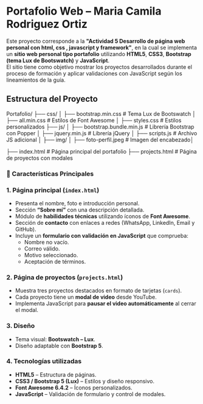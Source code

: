 # Portafolio Web – Maria Camila Rodriguez Ortiz

Este proyecto corresponde a la **"Actividad 5 Desarrollo de página web personal con html, css , javascript y framework"**, en la cual se implementa un **sitio web personal tipo portafolio** utilizando **HTML5**, **CSS3**, **Bootstrap (tema Lux de Bootswatch)** y **JavaScript**.  
El sitio tiene como objetivo mostrar los proyectos desarrollados durante el proceso de formación y aplicar validaciones con JavaScript según los lineamientos de la guía.

## Estructura del Proyecto
Portafolio/
├── css/
│ ├── bootstrap.min.css # Tema Lux de Bootswatch
│ ├── all.min.css # Estilos de Font Awesome
│ ├── styles.css # Estilos personalizados
├── js/
│ ├── bootstrap.bundle.min.js # Librería Bootstrap con Popper
│ ├── jquery.min.js # Librería jQuery
│ ├── scripts.js # Archivo JS adicional 
│
├── img/
│ ├── foto-perfil.jpeg # Imagen del encabezado│

├── index.html # Página principal del portafolio
├── projects.html # Página de proyectos con modales
### 🎨 Características Principales

### **1. Página principal (`index.html`)**
- Presenta el nombre, foto e introducción personal.  
- Sección **“Sobre mí”** con una descripción detallada.  
- Módulo de **habilidades técnicas** utilizando íconos de **Font Awesome**.  
- Sección de **contacto** con enlaces a redes (WhatsApp, LinkedIn, Email y GitHub).  
- Incluye un **formulario con validación en JavaScript** que comprueba:
  - Nombre no vacío.  
  - Correo válido.  
  - Motivo seleccionado.  
  - Aceptación de términos.  

### **2. Página de proyectos (`projects.html`)**
- Muestra tres proyectos destacados en formato de tarjetas (`cards`).  
- Cada proyecto tiene un **modal de video** desde YouTube.  
- Implementa JavaScript para **pausar el video automáticamente** al cerrar el modal.  

### **3. Diseño**
- Tema visual: **Bootswatch – Lux**.  
- Diseño adaptable con **Bootstrap 5**.  

### **4. Tecnologías utilizadas**
- **HTML5** – Estructura de páginas.  
- **CSS3 / Bootstrap 5 (Lux)** – Estilos y diseño responsivo.  
- **Font Awesome 6.4.2** – Íconos personalizados.  
- **JavaScript** – Validación de formulario y control de modales.  
